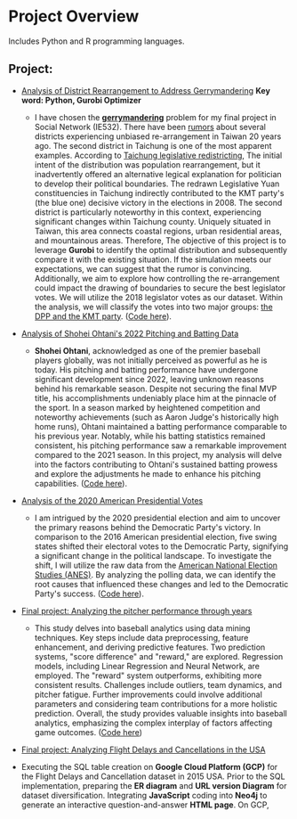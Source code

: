 # Project Overview
Includes Python and R programming languages.




## Project:
- [Analysis of District Rearrangement to Address Gerrymandering](https://github.com/ollill0823/101.UIUC_MS_IE-532-Analysis-of-Network-Data/tree/main/005.Final_project) **Key word: Python, Gurobi Optimizer**
    - I have chosen the **[gerrymandering](https://en.wikipedia.org/wiki/Gerrymandering)** problem for my final project in Social Network (IE532). There have been [rumors](https://michaelturton.blogspot.com/2008/02/gerrymandering.html) about several districts experiencing unbiased re-arrangement in Taiwan 20 years ago. The second district in Taichung is one of the most apparent examples. According to [Taichung legislative redistricting](https://frozengarlic.wordpress.com/2010/05/21/taichung-legislative-redistricting/), The initial intent of the distribution was population rearrangement, but it inadvertently offered an alternative legical explanation for politician to develop their political boundaries. The redrawn Legislative Yuan constituencies in Taichung indirectly contributed to the KMT party's (the blue one) decisive victory in the elections in 2008. The second district is particularly noteworthy in this context, experiencing significant changes within Taichung county. Uniquely situated in Taiwan, this area connects coastal regions, urban residential areas, and mountainous areas. Therefore, The objective of this project is to leverage **Gurobi** to identify the optimal distribution and subsequently compare it with the existing situation. If the simulation meets our expectations, we can suggest that the rumor is convincing. Additionally, we aim to explore how controlling the re-arrangement could impact the drawing of boundaries to secure the best legislator votes. We will utilize the 2018 legislator votes as our dataset. Within the analysis, we will classify the votes into two major groups: [the DPP and the KMT party](https://en.wikipedia.org/wiki/Legislative_Yuan_constituencies_in_Taichung_City). ([Code here](https://github.com/ollill0823/101.UIUC_MS_IE-532-Analysis-of-Network-Data/blob/main/005.Final_project/IE532_Final_Project_Chen_Wang.ipynb)).


- [Analysis of Shohei Ohtani's 2022 Pitching and Batting Data](https://github.com/ollill0823/005.UCLA_extension_R-Exploratory-Data-Analysis-and-Visualization/tree/main/010.2022_Shohei_Ohtani)
    - **Shohei Ohtani**, acknowledged as one of the premier baseball players globally, was not initially perceived as powerful as he is today. His pitching and batting performance have undergone significant development since 2022, leaving unknown reasons behind his remarkable season. Despite not securing the final MVP title, his accomplishments undeniably place him at the pinnacle of the sport. In a season marked by heightened competition and noteworthy achievements (such as Aaron Judge's historically high home runs), Ohtani maintained a batting performance comparable to his previous year. Notably, while his batting statistics remained consistent, his pitching performance saw a remarkable improvement compared to the 2021 season. In this project, my analysis will delve into the factors contributing to Ohtani's sustained batting prowess and explore the adjustments he made to enhance his pitching capabilities. ([Code here](https://github.com/ollill0823/005.UCLA_extension_R-Exploratory-Data-Analysis-and-Visualization/blob/main/010.2022_Shohei_Ohtani/Shohei_Ohtani_analysis.ipynb)).

- [Analysis of the 2020 American Presidential Votes](https://github.com/ollill0823/005.UCLA_extension_R-Exploratory-Data-Analysis-and-Visualization/tree/main/009.2020_American_president_votes)
  - I am intrigued by the 2020 presidential election and aim to uncover the primary reasons behind the Democratic Party's victory. In comparison to the 2016 American presidential election, five swing states shifted their electoral votes to the Democratic Party, signifying a significant change in the political landscape. To investigate the shift, I will utilize the raw data from the [American National Election Studies (ANES)](https://electionstudies.org/data-center/2020-time-series-study/). By analyzing the polling data, we can identify the root causes that influenced these changes and led to the Democratic Party's success. ([Code here](https://github.com/ollill0823/005.UCLA_extension_R-Exploratory-Data-Analysis-and-Visualization/blob/main/009.2020_American_president_votes/Individual%20project_Chen%20Wang.R)).
 
- [Final project: Analyzing the pitcher performance through years](https://github.com/ollill0823/Project-overview/blob/main/README.md)
  - This study delves into baseball analytics using data mining techniques. Key steps include data preprocessing, feature enhancement, and deriving predictive features. Two prediction systems, "score difference" and "reward," are explored. Regression models, including Linear Regression and Neural Network, are employed. The "reward" system outperforms, exhibiting more consistent results. Challenges include outliers, team dynamics, and pitcher fatigue. Further improvements could involve additional parameters and considering team contributions for a more holistic prediction. Overall, the study provides valuable insights into baseball analytics, emphasizing the complex interplay of factors affecting game outcomes. ([Code here](https://github.com/ollill0823/102.UIUC_MS_CS-412-Introduction-to-Data-Mining/blob/main/Report/Final_proeject_1205.ipynb))
 
- [Final project: Analyzing Flight Delays and Cancellations in the USA](https://github.com/ollill0823/103.UIUC_MS_CS-442-Database-Systems/blob/main/README.md)
 - Executing the SQL table creation on **Google Cloud Platform (GCP)** for the Flight Delays and Cancellation dataset in 2015 USA. Prior to the SQL implementation, preparing the **ER diagram** and **URL version Diagram** for dataset diversification. Integrating **JavaScript** coding into **Neo4j** to generate an interactive question-and-answer **HTML page**. On GCP, 






